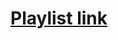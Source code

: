 # [Playlist link](https://www.youtube.com/watch?v=ssWr6Q0mGIA&list=PL7y-1rk2cCsAqRtWoZ95z-GMcecVG5mzA&index=1&t=9s)
